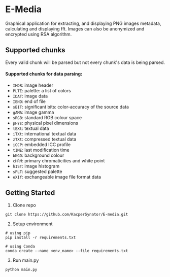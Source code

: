 # E-Media
Graphical application for extracting, and displaying PNG images metadata, calculating and displaying fft. Images can
also be anonymized and encrypted using RSA algorithm.

## Supported chunks
Every valid chunk will be parsed but not every chunk's data is being parsed. 
#### Supported chunks for data parsing:
* `IHDR`: image header
* `PLTE`: palette: a list of colors
* `IDAT`: image data
* `IEND`: end of file
* `sBIT`: significant bits: color-accuracy of the source data
* `gAMA`: image gamma
* `sRGB`: standard RGB colour space
* `pHYs`: physical pixel dimensions
* `tEXt`: textual data
* `iTXt`: international textual data
* `zTXt`: compressed textual data
* `iCCP`: embedded ICC profile
* `tIME`: last modification time
* `bKGD`: background colour
* `cHRM`: primary chromaticities and white point
* `hIST`: image histogram
* `sPLT`: suggested palette
* `eXIf`: exchangeable image file format data

## Getting Started
1. Clone repo
```
git clone https://github.com/KacperSynator/E-media.git
```

2. Setup environment
```
# using pip
pip install -r requirements.txt

# using Conda
conda create --name <env_name> --file requirements.txt
```

3. Run main.py
```
python main.py
```